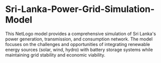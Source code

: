 # Sri-Lanka-Power-Grid-Simulation-Model
This NetLogo model provides a comprehensive simulation of Sri Lanka's power generation, transmission, and consumption network. The model focuses on the challenges and opportunities of integrating renewable energy sources (solar, wind, hydro) with battery storage systems while maintaining grid stability and economic viability.
